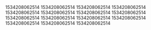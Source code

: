 1534208062514
1534208062514
1534208062514
1534208062514
1534208062514
1534208062514
1534208062514
1534208062514
1534208062514
1534208062514
1534208062514
1534208062514
1534208062514
1534208062514
1534208062514